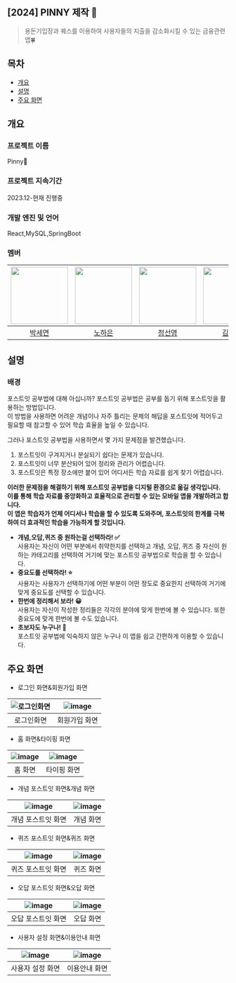 
<h2>[2024] PINNY 제작 🐷 </h2>

> 용돈기입장과 퀘스를 이용하여 사용자들의 지출을 감소화시킬 수 있는 금융관련 앱🍀

</div>

## 목차
  - [개요](#개요) 
  - [설명](#설명)
  - [주요 화면](#주요-화면)

## 개요
### 프로젝트 이름
Pinny🐷
### 프로젝트 지속기간
2023.12-현재 진행중
### 개발 엔진 및 언어
React,MySQL,SpringBoot
### 멤버
|<img src="https://github.com/pinny2024/.github/assets/113195498/f82209a6-6708-4da4-b0fc-3ca674f4a3c2" width="130">|<img src="https://github.com/pinny2024/.github/assets/113195498/a2933363-edcd-4b09-93c5-9ec21dd0f4ff" width="130">|<img src="https://github.com/pinny2024/.github/assets/113195498/a2933363-edcd-4b09-93c5-9ec21dd0f4ff" width="130">|<img src="https://github.com/pinny2024/.github/assets/113195498/7644ab26-1476-409a-a07d-9783709a47ab" width="130">|
|:---:|:---:|:---:|:---:|
|<a href="https://github.com/seyeonparkk">박세연</a>|<a href="https://github.com/haeunNoh06">노하은</a>|<a href="https://github.com/seonyo">정선영</a>|<a href="https://github.com/rlagkdms">김하은</a>|





## 설명
### **배경**<br>
  포스트잇 공부법에 대해 아십니까? 포스트잇 공부법은 공부를 돕기 위해 포스트잇을 활용하는 방법입니다.<br> 이 방법을 사용하면 어려운 개념이나 자주 틀리는 문제의 해답을 포스트잇에 적어두고 필요할 때 참고할 수 있어 학습 효율을 높일 수 있습니다.

  그러나 포스트잇 공부법을 사용하면서 몇 가지 문제점을 발견했습니다.
  1. 포스트잇이 구겨지거나 분실되기 쉽다는 문제가 있습니다.
  2. 포스트잇이 너무 분산되어 있어 정리와 관리가 어렵습니다.
  3. 포스트잇은 특정 장소에만 붙어 있어 어디서든 학습 자료를 쉽게 찾기 어렵습니다.

**이러한 문제점을 해결하기 위해 포스트잇 공부법을 디지털 환경으로 옮길 생각입니다.<br> 이를 통해 학습 자료를 중앙화하고 효율적으로 관리할 수 있는 모바일 앱을 개발하려고 합니다. <br>이 앱은 학습자가 언제 어디서나 학습을 할 수 있도록 도와주며, 포스트잇의 한계를 극복하여 더 효과적인 학습을 가능하게 할 것입니다.**


- **개념,오답,퀴즈 중 원하는걸 선택하라! ✅**<br>
사용자는 자신이 어떤 부분에서 취약한지를 선택하고 개념, 오답, 퀴즈 중 자신이 원하는 카테고리를 선택하여 거기에 맞는 포스트잇 공부법으로 학습을 할 수 있습니다.
- **중요도를 선택하라! ⭐** <br>
사용자는 사용자가 선택하기에 어떤 부분이 어떤 정도로 중요한지 선택하여 거기에 맞게 중요도를 선택할 수 있습니다.
- **한번에 정리해서 보라! 😀** <br>
사용자는 자신이 작성한 정리들은 각각의 분야에 맞게 한번에 볼 수 있습니다. 또한 중요도에 맞게 한번에 볼 수도 있습니다. 
- **초보자도 누구나! 👶** <br>
포스트잇 공부법에 익숙하지 않은 누구나 이 앱을 쉽고 간편하게 이용할 수 있습니다.


## 주요 화면

- 로그인 화면&회원가입 화면

![로그인화면](https://github.com/PostRecall/.github/assets/113195498/0344864b-5024-4e31-acfc-929876af1b0d)|![image](https://github.com/PostRecall/.github/assets/113195498/ef55af65-6314-42b5-887d-5a2daace98bb)|
|:---:|:---:|
|로그인화면|회원가입 화면|



- 홈 화면&타이핑 화면

|![image](https://github.com/PostRecall/.github/assets/113195498/3ede884a-ab84-43dd-8181-6671495d63d8)|![image](https://github.com/PostRecall/.github/assets/113195498/ae41a065-9cbd-4e41-a93e-e6bd5dd65615)|
|:---:|:---:|
|홈 화면|타이핑 화면|

- 개념 포스트잇 화면&개념 화면

|![image](https://github.com/PostRecall/.github/assets/113195498/85a0003c-a40d-49f5-8a93-a7e6706cf412)|![image](https://github.com/PostRecall/.github/assets/113195498/265bd24e-99af-4559-8fe3-53696465e31c)|
|:---:|:---:|
|개념 포스트잇 화면|개념 화면|

- 퀴즈 포스트잇 화면&퀴즈 화면

|![image](https://github.com/PostRecall/.github/assets/113195498/35a6409a-41bc-43e7-b006-4225ed889026)|![image](https://github.com/PostRecall/.github/assets/113195498/2593b3cb-391f-4471-bcb2-dae9874dc3ad)|
|:---:|:---:|
|퀴즈 포스트잇 화면|퀴즈 화면|

- 오답 포스트잇 화면&오답 화면

|![image](https://github.com/PostRecall/.github/assets/113195498/7c3a9eb4-cfe2-46bf-b93d-40fb17b9d9ba)|![image](https://github.com/PostRecall/.github/assets/113195498/da1ae9dd-5526-4670-8ebd-9c16b0e899eb)|
|:---:|:---:|
|오답 포스트잇 화면|오답 화면|


- 사용자 설정 화면&이용안내 화면

|![image](https://github.com/PostRecall/.github/assets/113195498/6a8689e9-d9b0-426d-a0b8-e33edc04a057)|![image](https://github.com/PostRecall/.github/assets/113195498/a69295d1-0b89-41a2-a3fe-c7503c1c2732)|
|:---:|:---:|
| 사용자 설정 화면|이용안내 화면|
